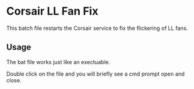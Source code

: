 # Corsair LL Fan Fix
This batch file restarts the Corsair service to fix the flickering of LL fans.

## Usage
The bat file works just like an exectuable.

Double click on the file and you will briefly see a cmd prompt open and close.

